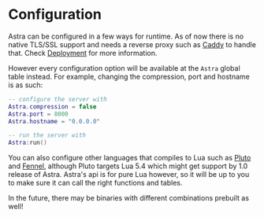# Configuration

Astra can be configured in a few ways for runtime. As of now there is no native TLS/SSL support and needs a reverse proxy such as [Caddy](https://caddyserver.com/) to handle that. Check [Deployment](./deployment.md) for more information.

However every configuration option will be available at the `Astra` global table instead. For example, changing the compression, port and hostname is as such:

```lua
-- configure the server with
Astra.compression = false
Astra.port = 8000
Astra.hostname = "0.0.0.0"

-- run the server with
Astra:run()
```

You can also configure other languages that compiles to Lua such as [Pluto](https://pluto-lang.org/) and [Fennel](https://fennel-lang.org/), although Pluto targets Lua 5.4 which might get support by 1.0 release of Astra. Astra's api is for pure Lua however, so it will be up to you to make sure it can call the right functions and tables.

In the future, there may be binaries with different combinations prebuilt as well!
